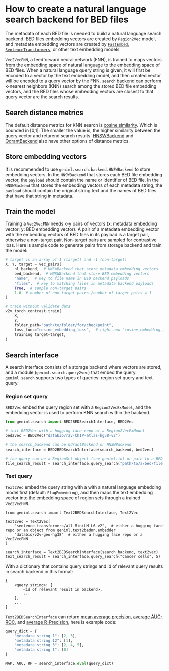 # How to create a natural language search backend for BED files
The metadata of each BED file is needed to build a natural language search backend. BED files embedding vectors are created by
`Region2Vec` model, and metadata embedding vectors are created by [`FastEmbed`](https://github.com/qdrant/fastembed), [`SentenceTransformers`](https://www.sbert.net/), or other text embedding models.

`Vec2VecFNN`, a feedforward neural network (FNN), is trained to maps vectors from the embedding space of natural language to the embedding
space of BED files. When a natural language query string is given, it will first be encoded to a vector by the text embedding model, and then created 
vector will be encoded to a query vector by the FNN. `search` backend can perform k-nearest neighbors (KNN) search among the stored BED
file embedding vectors, and the BED files whose embedding vectors are closest to that query vector are the search results.

## Search distance metrics

The default distance metrics for KNN search is [cosine similarity](https://en.wikipedia.org/wiki/Cosine_similarity). Which is bounded in [0,1]. The smaller the value is, the higher similarity between the query vector and returend search results. [HNSWBackend](https://github.com/nmslib/hnswlib?tab=readme-ov-file#python-bindings) and [QdrantBackend](https://qdrant.tech/documentation/concepts/search/#metrics) also have other options of distance metrics.

## Store embedding vectors
It is recommended to use `geniml.search.backend.HNSWBackend` to store embedding vectors. In the `HNSWBackend` that stores each BED file embedding
vector, the `payload` should contain the name or identifier of BED file. In the `HNSWBackend` that stores the embedding vectors of each 
metadata string, the `payload` should contain the original string text and the names of BED files that have that string in metadata.

## Train the model
Training a `Vec2VecFNN` needs x-y pairs of vectors (x: metadata embedding vector; y: BED embedding vector). A pair of a metadata embedding
vector with the embedding vectors of BED files in its payload is a target pair, otherwise a non-target pair. Non-target pairs are sampled for
contrastive loss. Here is sample code to generate pairs from storage backend and train the model:

```python
# target is an array of 1 (target) and -1 (non-target) 
X, Y, target = vec_pairs(
    nl_backend,  # HNSWBackend that store metadata embedding vectors
    bed_backend,  # HNSWBackend that store BED embedding vectors
    "name",  # key to file name in BED backend payloads
    "files",  # key to matching files in metadata backend payloads
    True,  # sample non-target pairs
    1.0  # number of non-target pairs /number of target pairs = 1
)

# train without validate data
v2v_torch_contrast.train(
    X,
    Y,
    folder_path="path/to/folder/for/checkpoint",
    loss_func="cosine_embedding_loss",  # right now "cosine_embedding_loss" is the only contrastive loss function available
    training_target=target,
)

```

## Search interface
A search interface consists of a storage backend where vectors are stored, and a module (`geniml.search.query2vec`) that embed the query.
`geniml.search` supports two types of queries: region set query and text query. 

### Region set query

`BED2Vec` embed the query region set with a `Region2VecExModel`, and the embedding vector is used to perform KNN search within the backend.

```python
from geniml.search import BED2BEDSearchInterface, BED2Vec

# init BED2Vec with a hugging face repo of a Region2VecExModel
bed2vec = BED2Vec("databio/r2v-ChIP-atlas-hg38-v2")

# the search_backend can be QdrantBackend or HNSWBackend
search_interface = BED2BEDSearchInterface(search_backend, bed2vec)

# the query cam be a RegionSet object (see geniml.io) or path to a BED file in disk
file_search_result = search_interface.query_search("path/to/a/bed/file.bed", 5)
```

### Text query

`Text2Vec` embed the query string with a with a natural language embedding model first (default: `FlagEmbedding`), and then maps the text embedding vector into the embedding space of region sets through a trained `Vec2VecFNN`.

```
from geniml.search import Text2BEDSearchInterface, Text2Vec

text2vec = Text2Vec(
    "sentence-transformers/all-MiniLM-L6-v2",  # either a hugging face repo or an object from geniml.text2bednn.embedder
    "databio/v2v-geo-hg38"  # either a hugging face repo or a Vec2VecFNN
)

search_interface = Text2BEDSearchInterface(search_backend, text2vec)
text_search_result = search_interface.query_search("cancer cells", 5)
```

With a dictionary that contains query strings and id of relevant query results in search backend in this format:

```
{
    <query string>: [
        <id of relevant result in backend>,
        ...    
    ],
    ...
}
```

`Text2BEDSearchInterface` can return [mean average precision](https://www.youtube.com/watch?v=pM6DJ0ZZee0&t=157s), [average AUC-ROC](https://nlp.stanford.edu/IR-book/pdf/08eval.pdf), and [average R-Precision](https://link.springer.com/referenceworkentry/10.1007/978-0-387-39940-9_491), here is example code:

```python
query_dict = {
    "metadata string 1": [2, 3],
    "metadata string 12": [1],
    "metadata string 3": [2, 4, 5],
    "metadata string 1": [0]
}

MAP, AUC, RP = search_interface.eval(query_dict)
```




